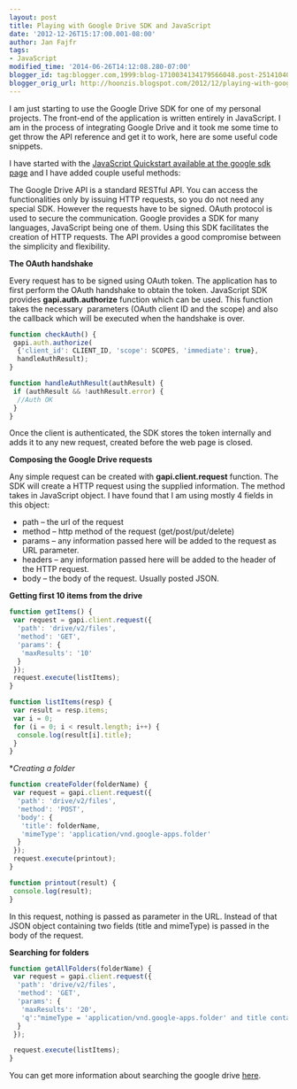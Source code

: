 ```yaml
---
layout: post
title: Playing with Google Drive SDK and JavaScript
date: '2012-12-26T15:17:00.001-08:00'
author: Jan Fajfr
tags:
- JavaScript
modified_time: '2014-06-26T14:12:08.280-07:00'
blogger_id: tag:blogger.com,1999:blog-1710034134179566048.post-2514104088306056042
blogger_orig_url: http://hoonzis.blogspot.com/2012/12/playing-with-google-drive-sdk-and.html
---
```

I am just starting to use the Google Drive SDK for one of my personal projects. The front-end of the application is written entirely in JavaScript. I am in the process of integrating Google Drive and it took me some time to get throw the API reference and get it to work, here are some useful code snippets. 

I have started with the [JavaScript Quickstart available at the google sdk page](https://developers.google.com/drive/quickstart-js) and I have added couple useful methods:

The Google Drive API is a standard RESTful API. You can access the functionalities only by issuing HTTP requests, so you do not need any special SDK. However the requests have to be signed. OAuth protocol is used to secure the communication. Google provides a SDK for many languages, JavaScript being one of them. Using this SDK facilitates the creation of HTTP requests. The API provides a good compromise between the simplicity and flexibility.

**The OAuth handshake**

Every request has to be signed using OAuth token. The application has to
first perform the OAuth handshake to obtain the token. JavaScript SDK
provides **gapi.auth.authorize** function which can be used. This
function takes the necessary  parameters (OAuth client ID and the scope)
and also the callback which will be executed when the handshake is over.

```javascript 
function checkAuth() {
 gapi.auth.authorize(
  {'client_id': CLIENT_ID, 'scope': SCOPES, 'immediate': true},
  handleAuthResult);
}

function handleAuthResult(authResult) {
 if (authResult && !authResult.error) {
  //Auth OK
 }
}
```

Once the client is authenticated, the SDK stores the token internally
and adds it to any new request, created before the web page is closed.

**Composing the Google Drive requests**

Any simple request can be created with **gapi.client.request** function.
The SDK will create a HTTP request using the supplied information. The
method takes in JavaScript object. I have found that I am using mostly 4
fields in this object:

-   path – the url of the request
-   method – http method of the request (get/post/put/delete)
-   params – any information passed here will be added to the request as
    URL parameter.
-   headers – any information passed here will be added to the header of
    the HTTP request.
-   body – the body of the request. Usually posted JSON.

**Getting first 10 items from the drive**

```javascript
function getItems() {
 var request = gapi.client.request({
  'path': 'drive/v2/files',
  'method': 'GET',
  'params': {
   'maxResults': '10'
  }
 });
 request.execute(listItems);
}

function listItems(resp) {
 var result = resp.items;
 var i = 0;
 for (i = 0; i < result.length; i++) {
  console.log(result[i].title);
 }
}
```

**Creating a folder*

```javascript
function createFolder(folderName) {
 var request = gapi.client.request({
  'path': 'drive/v2/files',
  'method': 'POST',
  'body': {
   'title': folderName,
   'mimeType': 'application/vnd.google-apps.folder'
  }
 });
 request.execute(printout);
}

function printout(result) {
 console.log(result);
}
```

In this request, nothing is passed as parameter in the URL. Instead of
that JSON object containing two fields (title and mimeType) is passed in
the body of the request.

**Searching for folders**

```javascript
function getAllFolders(folderName) {
 var request = gapi.client.request({
  'path': 'drive/v2/files',
  'method': 'GET',
  'params': {
   'maxResults': '20',
   'q':"mimeType = 'application/vnd.google-apps.folder' and title contains '" + folderName + "'"
  }
 });

 request.execute(listItems);
}
```

You can get more information about searching the google drive [here](https://developers.google.com/drive/search-parameters).
